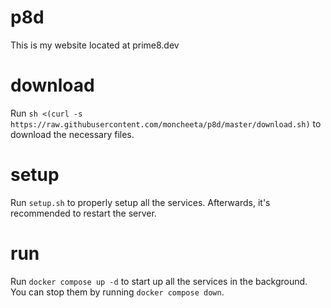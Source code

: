 # p8d

This is my website located at prime8.dev

# download

Run `sh <(curl -s https://raw.githubusercontent.com/moncheeta/p8d/master/download.sh)` to download the necessary files.

# setup

Run `setup.sh` to properly setup all the services. Afterwards, it's recommended to restart the server.

# run

Run `docker compose up -d` to start up all the services in the background. You can stop them by running `docker compose down`.

